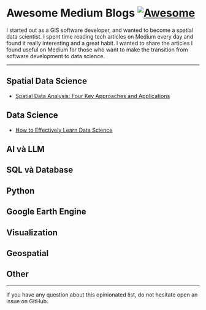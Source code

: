 # Awesome Medium Blogs [![Awesome](https://cdn.rawgit.com/sindresorhus/awesome/d7305f38d29fed78fa85652e3a63e154dd8e8829/media/badge.svg)](https://github.com/duongvgm/awesome-medium-blogs-data-science-and-engineering)

I started out as a GIS software developer, and wanted to become a spatial data scientist. I spent time reading tech articles on Medium every day and found it really interesting and a great habit. I wanted to share the articles I found useful on Medium for those who want to make the transition from software development to data science. 

---

## Spatial Data Science

* [Spatial Data Analysis: Four Key Approaches and Applications](https://medium.com/@mervegamzenar/four-disciplines-for-spatial-data-science-and-applications-490486849f58 )

## Data Science

* [How to Effectively Learn Data Science](https://medium.com/illumination/how-to-effectively-learn-data-science-in-2024-b3f508db4f67)

## AI và LLM

## SQL và Database

## Python

## Google Earth Engine

## Visualization

## Geospatial

## Other

- - -

If you have any question about this opinionated list, do not hesitate open an issue on GitHub.
